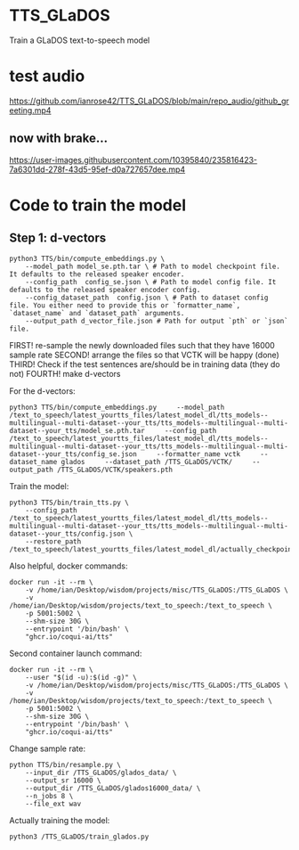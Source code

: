 # TTS_GLaDOS
Train a GLaDOS text-to-speech model

# test audio
https://github.com/ianrose42/TTS_GLaDOS/blob/main/repo_audio/github_greeting.mp4

## now with brake...

https://user-images.githubusercontent.com/10395840/235816423-7a6301dd-278f-43d5-95ef-d0a727657dee.mp4
# Code to train the model

## Step 1: d-vectors
```
python3 TTS/bin/compute_embeddings.py \
    --model_path model_se.pth.tar \ # Path to model checkpoint file. It defaults to the released speaker encoder.
    --config_path  config_se.json \ # Path to model config file. It defaults to the released speaker encoder config.
    --config_dataset_path  config.json \ # Path to dataset config file. You either need to provide this or `formatter_name`, `dataset_name` and `dataset_path` arguments.
    --output_path d_vector_file.json # Path for output `pth` or `json` file.
```

FIRST! re-sample the newly downloaded files such that they have 16000 sample rate
SECOND! arrange the files so that VCTK will be happy (done)
THIRD! Check if the test sentences are/should be in training data (they do not)
FOURTH! make d-vectors

For the d-vectors:
```
python3 TTS/bin/compute_embeddings.py     --model_path /text_to_speech/latest_yourtts_files/latest_model_dl/tts_models--multilingual--multi-dataset--your_tts/tts_models--multilingual--multi-dataset--your_tts/model_se.pth.tar     --config_path  /text_to_speech/latest_yourtts_files/latest_model_dl/tts_models--multilingual--multi-dataset--your_tts/tts_models--multilingual--multi-dataset--your_tts/config_se.json     --formatter_name vctk     --dataset_name glados     --dataset_path /TTS_GLaDOS/VCTK/     --output_path /TTS_GLaDOS/VCTK/speakers.pth
```
Train the model:
```
python3 TTS/bin/train_tts.py \
    --config_path /text_to_speech/latest_yourtts_files/latest_model_dl/tts_models--multilingual--multi-dataset--your_tts/tts_models--multilingual--multi-dataset--your_tts/config.json \
    --restore_path /text_to_speech/latest_yourtts_files/latest_model_dl/actually_checkpoint/model+SCL/checkpoint_70000.pth.tar
```


Also helpful, docker commands:
```
docker run -it --rm \
    -v /home/ian/Desktop/wisdom/projects/misc/TTS_GLaDOS:/TTS_GLaDOS \
    -v /home/ian/Desktop/wisdom/projects/text_to_speech:/text_to_speech \
    -p 5001:5002 \
    --shm-size 30G \
    --entrypoint '/bin/bash' \
    "ghcr.io/coqui-ai/tts"
```
Second container launch command:
```
docker run -it --rm \
    --user "$(id -u):$(id -g)" \
    -v /home/ian/Desktop/wisdom/projects/misc/TTS_GLaDOS:/TTS_GLaDOS \
    -v /home/ian/Desktop/wisdom/projects/text_to_speech:/text_to_speech \
    -p 5001:5002 \
    --shm-size 30G \
    --entrypoint '/bin/bash' \
    "ghcr.io/coqui-ai/tts"
```


Change sample rate:
```
python TTS/bin/resample.py \
    --input_dir /TTS_GLaDOS/glados_data/ \
    --output_sr 16000 \
    --output_dir /TTS_GLaDOS/glados16000_data/ \
    --n_jobs 8 \
    --file_ext wav
```
Actually training the model:
```
python3 /TTS_GLaDOS/train_glados.py
```